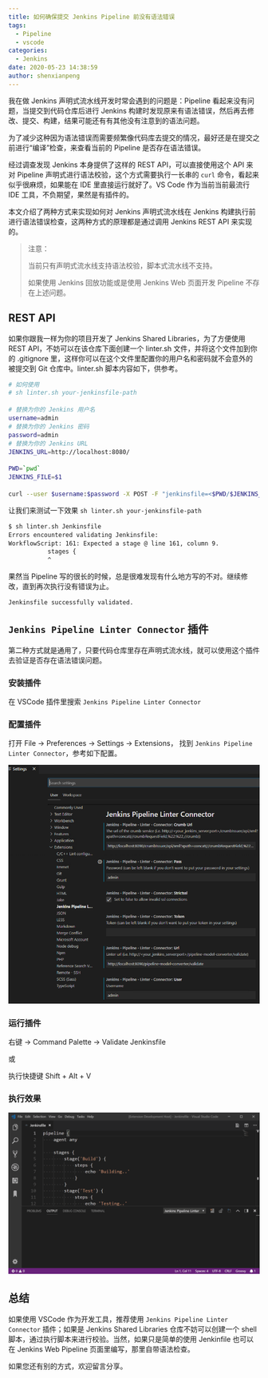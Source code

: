 ```yaml
---
title: 如何确保提交 Jenkins Pipeline 前没有语法错误
tags:
  - Pipeline
  - vscode
categories:
  - Jenkins
date: 2020-05-23 14:38:59
author: shenxianpeng
---
```


我在做 Jenkins 声明式流水线开发时常会遇到的问题是：Pipeline 看起来没有问题，当提交到代码仓库后进行 Jenkins 构建时发现原来有语法错误，然后再去修改、提交、构建，结果可能还有有其他没有注意到的语法问题。

为了减少这种因为语法错误而需要频繁像代码库去提交的情况，最好还是在提交之前进行“编译”检查，来查看当前的 Pipeline 是否存在语法错误。

经过调查发现 Jenkins 本身提供了这样的 REST API，可以直接使用这个 API 来对 Pipeline 声明式进行语法校验，这个方式需要执行一长串的 `curl` 命令，看起来似乎很麻烦，如果能在 IDE 里直接运行就好了。VS Code 作为当前当前最流行 IDE 工具，不负期望，果然是有插件的。

本文介绍了两种方式来实现如何对 Jenkins 声明式流水线在 Jenkins 构建执行前进行语法错误检查，这两种方式的原理都是通过调用 Jenkins REST API 来实现的。

> 注意：
>
> 当前只有声明式流水线支持语法校验，脚本式流水线不支持。
>
> 如果使用 Jenkins 回放功能或是使用 Jenkins Web 页面开发 Pipeline 不存在上述问题。

## REST API

如果你跟我一样为你的项目开发了 Jenkins Shared Libraries，为了方便使用 REST API，不妨可以在该仓库下面创建一个 linter.sh 文件，并将这个文件加到你的 .gitignore 里，这样你可以在这个文件里配置你的用户名和密码就不会意外的被提交到 Git 仓库中。linter.sh 脚本内容如下，供参考。

```sh
# 如何使用
# sh linter.sh your-jenkinsfile-path

# 替换为你的 Jenkins 用户名
username=admin
# 替换为你的 Jenkins 密码
password=admin
# 替换为你的 Jenkins URL
JENKINS_URL=http://localhost:8080/

PWD=`pwd`
JENKINS_FILE=$1

curl --user $username:$password -X POST -F "jenkinsfile=<$PWD/$JENKINS_FILE" $JENKINS_URL/pipeline-model-converter/validate
```

让我们来测试一下效果 `sh linter.sh your-jenkinsfile-path`

```sh
$ sh linter.sh Jenkinsfile
Errors encountered validating Jenkinsfile:
WorkflowScript: 161: Expected a stage @ line 161, column 9.
           stages {
           ^
```

果然当 Pipeline 写的很长的时候，总是很难发现有什么地方写的不对。继续修改，直到再次执行没有错误为止。

```sh
Jenkinsfile successfully validated.
```

## `Jenkins Pipeline Linter Connector` 插件

第二种方式就是通用了，只要代码仓库里存在声明式流水线，就可以使用这个插件去验证是否存在语法错误问题。

### 安装插件

在 VSCode 插件里搜索 `Jenkins Pipeline Linter Connector`

### 配置插件

打开 File -> Preferences -> Settings -> Extensions， 找到 `Jenkins Pipeline Linter Connector`，参考如下配置。
 
![](jenkins-pipeline-linter-connector/settings.png)

### 运行插件

右键 -> Command Palette -> Validate Jenkinsfile

或

执行快捷键 Shift + Alt + V

### 执行效果

![Example 1](jenkins-pipeline-linter-connector/example1.gif)

## 总结

如果使用 VSCode 作为开发工具，推荐使用 `Jenkins Pipeline Linter Connector` 插件；如果是 Jenkins Shared Libraries 仓库不妨可以创建一个 shell 脚本，通过执行脚本来进行校验。当然，如果只是简单的使用 Jenkinfile 也可以在 Jenkins Web Pipeline 页面里编写，那里自带语法检查。

如果您还有别的方式，欢迎留言分享。

